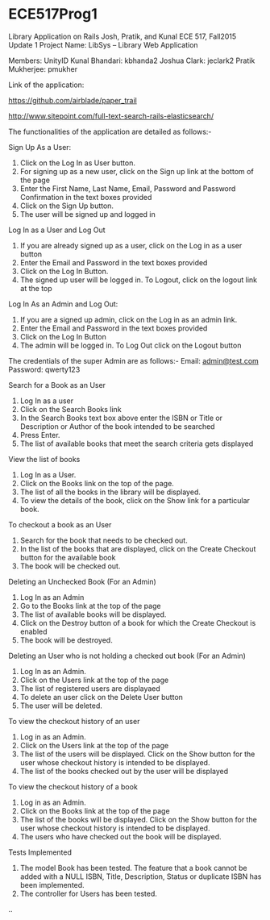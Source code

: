 # ECE517Prog1
Library Application on Rails
Josh, Pratik, and Kunal
ECE 517, Fall2015
Update 1
Project Name: LibSys – Library Web Application

Members:                 UnityID
Kunal Bhandari:       kbhanda2
Joshua Clark:            jeclark2
Pratik Mukherjee:   pmukher

Link of the application: 

https://github.com/airblade/paper_trail

http://www.sitepoint.com/full-text-search-rails-elasticsearch/

The functionalities of the application are detailed as follows:-

Sign Up As a User: 

1.	Click on the Log In as User button.
2.	For signing up as a new user, click on the Sign up link at the bottom of the page
3.	Enter the First Name, Last Name, Email, Password and Password Confirmation in the text boxes provided
4.	Click on the Sign Up button.
5.	The user will be signed up and logged in 

Log In as a User and Log Out

1.	If you are already signed up as a user, click on the Log in as a user button
2.	Enter the Email and Password in the text boxes provided
3.	Click on the Log In Button. 
4.	The signed up user will be logged in. To Logout, click on the logout link at the top
	
Log In As an Admin and Log Out:

1.	If you are a signed up admin, click on the Log in as an admin link.
2.	Enter the Email and Password in the text boxes provided
3.	Click on the Log In Button 
4.	The admin will be logged in. To Log Out click on the Logout button 

The credentials of the super Admin are as follows:-
Email: admin@test.com
Password: qwerty123

Search for a Book as an User

1.	Log In as a user
2.	Click on the Search Books link 
3.	In the Search Books text box above enter the ISBN or Title or Description or Author of the book intended to be searched
4.	Press Enter. 
5.	The list of available books that meet the search criteria gets displayed

View the list of books 

1.	Log In as a User.
2.	Click on the Books link on the top of the page.
3.	The list of all the books in the library will be displayed.
4.	To view the details of the book, click on the Show link for a particular book. 

To checkout a book as an User

1.	Search for the book that needs to be checked out.
2.	In the list of the books that are displayed, click on the  Create Checkout button for the available book
3.	The book will be checked out.

Deleting an Unchecked Book (For an Admin)

1.	Log In as an Admin
2.	Go to the Books link at the top of the page
3.	The list of available books will be displayed. 
4.	Click on the Destroy button of a book for which the Create Checkout is enabled 
5.	The book will be destroyed. 

Deleting an User who is not holding a checked out book (For an Admin)

1.	Log In as an Admin. 
2.	Click on the Users link at the top of the page
3.	The list of registered users are displayaed
4.	To delete an user click on the Delete User button 
5.	The user will be deleted. 

To view the checkout history of an user

1.	Log in as an Admin.
2.	Click on the Users link at the top of the page
3.	The list of the users will be displayed. Click on the Show button for the user whose checkout history is intended to be displayed.
4.	The list of the books checked out by the user will be displayed

To view the checkout history of a book

1.	Log in as an Admin.
2.	Click on the Books link at the top of the page
3.	The list of the books will be displayed. Click on the Show button for the user whose checkout history is intended to be displayed. 
4.	The users who have checked out the book will be displayed. 

Tests Implemented
1.	The model Book has been tested. The feature that a book cannot be added with a NULL ISBN, Title, Description, Status or duplicate ISBN has been implemented.
2.	The controller for Users has been tested.



..






